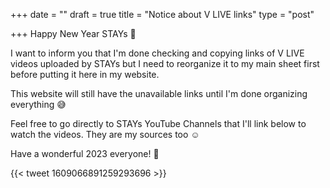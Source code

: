 +++
date = ""
draft = true
title = "Notice about V LIVE links"
type = "post"

+++
Happy New Year STAYs 🎉

I want to inform you that I'm done checking and copying links of V LIVE videos uploaded by STAYs but I need to reorganize it to my main sheet first before putting it here in my website. 

This website will still have the unavailable links until I'm done organizing everything 😅 

Feel free to go directly to STAYs YouTube Channels that I'll link below to watch the videos. They are my sources too ☺️

Have a wonderful 2023 everyone! 🥳

{{< tweet 1609066891259293696 >}}